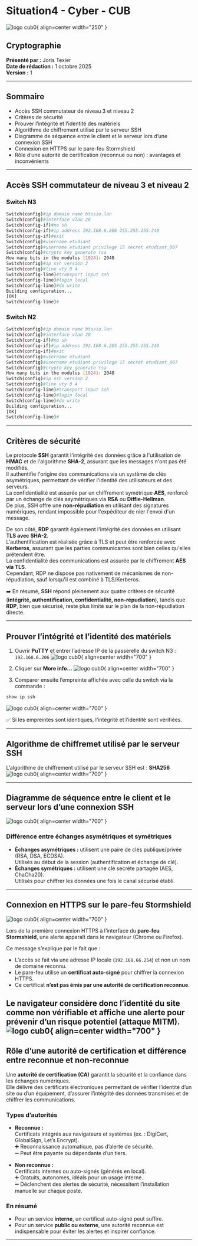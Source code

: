 # Situation4 - Cyber - CUB
![logo cub0](../../media/89.png){ align=center width="250" }
## Cryptographie  

**Présenté par :** Joris Texier  
**Date de rédaction :** 1 octobre 2025  
**Version :** 1  

---

## Sommaire

- Accès SSH commutateur de niveau 3 et niveau 2  
- Critères de sécurité  
- Prouver l’intégrité et l’identité des matériels  
- Algorithme de chiffrement utilisé par le serveur SSH  
- Diagramme de séquence entre le client et le serveur lors d’une connexion SSH  
- Connexion en HTTPS sur le pare-feu Stormshield  
- Rôle d’une autorité de certification (reconnue ou non) : avantages et inconvénients  

---

## Accès SSH commutateur de niveau 3 et niveau 2

### Switch N3

```bash
Switch(config)#ip domain name btssio.lan
Switch(config)#interface vlan 20
Switch(config-if)#no sh
Switch(config-if)#ip address 192.168.6.206 255.255.255.240
Switch(config-if)#exit
Switch(config)#username etudiant
Switch(config)#username etudiant privilege 15 secret etudiant_007
Switch(config)#crypto key generate rsa
How many bits in the modulus [1024]: 2048
Switch(config)#ip ssh version 2
Switch(config)#line vty 0 4
Switch(config-line)#transport input ssh
Switch(config-line)#login local
Switch(config-line)#do write
Building configuration...
[OK]
Switch(config-line)#
```

### Switch N2

```bash
Switch(config)#ip domain name btssio.lan
Switch(config)#interface vlan 20
Switch(config-if)#no sh
Switch(config-if)#ip address 192.168.6.205 255.255.255.240
Switch(config-if)#exit
Switch(config)#username etudiant
Switch(config)#username etudiant privilege 15 secret etudiant_007
Switch(config)#crypto key generate rsa
How many bits in the modulus [1024]: 2048
Switch(config)#ip ssh version 2
Switch(config)#line vty 0 4
Switch(config-line)#transport input ssh
Switch(config-line)#login local
Switch(config-line)#do write
Building configuration...
[OK]
Switch(config-line)#
```

---

## Critères de sécurité

Le protocole **SSH** garantit l'intégrité des données grâce à l'utilisation de **HMAC** et de l'algorithme **SHA-2**, assurant que les messages n'ont pas été modifiés.  
Il authentifie l'origine des communications via un système de clés asymétriques, permettant de vérifier l'identité des utilisateurs et des serveurs.  
La confidentialité est assurée par un chiffrement symétrique **AES**, renforcé par un échange de clés asymétriques via **RSA** ou **Diffie-Hellman**.  
De plus, SSH offre une **non-répudiation** en utilisant des signatures numériques, rendant impossible pour l'expéditeur de nier l'envoi d'un message.  

De son côté, **RDP** garantit également l'intégrité des données en utilisant **TLS avec SHA-2**.  
L'authentification est réalisée grâce à TLS et peut être renforcée avec **Kerberos**, assurant que les parties communicantes sont bien celles qu'elles prétendent être.  
La confidentialité des communications est assurée par le chiffrement **AES via TLS**.  
Cependant, RDP ne dispose pas nativement de mécanismes de non-répudiation, sauf lorsqu'il est combiné à TLS/Kerberos.

➡️ En résumé, **SSH** répond pleinement aux quatre critères de sécurité (**intégrité, authentification, confidentialité, non-répudiation**), tandis que **RDP**, bien que sécurisé, reste plus limité sur le plan de la non-répudiation directe.

---

## Prouver l’intégrité et l’identité des matériels

1. Ouvrir **PuTTY** et entrer l’adresse IP de la passerelle du switch N3 : `192.168.6.206`
![logo cub0](../../media/90.png){ align=center width="700" }

2. Cliquer sur **More info...**
![logo cub0](../../media/91.png){ align=center width="700" }

3. Comparer ensuite l’empreinte affichée avec celle du switch via la commande :
```bash
show ip ssh
```
![logo cub0](../../media/92.png){ align=center width="700" }

✅ Si les empreintes sont identiques, l’intégrité et l’identité sont vérifiées.

---

## Algorithme de chiffremet utilisé par le serveur SSH

L’algorithme de chiffrement utilisé par le serveur SSH est : **SHA256**
![logo cub0](../../media/93.png){ align=center width="700" }

---

## Diagramme de séquence entre le client et le serveur lors d’une connexion SSH
![logo cub0](../../media/94.png){ align=center width="700" }

### Différence entre échanges asymétriques et symétriques
- **Échanges asymétriques :** utilisent une paire de clés publique/privée (RSA, DSA, ECDSA).  
  Utilisés au début de la session (authentification et échange de clé).  
- **Échanges symétriques :** utilisent une clé secrète partagée (AES, ChaCha20).  
  Utilisés pour chiffrer les données une fois le canal sécurisé établi.  

---

## Connexion en HTTPS sur le pare-feu Stormshield
![logo cub0](../../media/95.png){ align=center width="700" }

Lors de la première connexion HTTPS à l’interface du **pare-feu Stormshield**, une alerte apparaît dans le navigateur (Chrome ou Firefox).

Ce message s’explique par le fait que :

- L’accès se fait via une adresse IP locale (`192.168.66.254`) et non un nom de domaine reconnu.  
- Le pare-feu utilise un **certificat auto-signé** pour chiffrer la connexion HTTPS.  
- Ce certificat **n’est pas émis par une autorité de certification reconnue**.  

Le navigateur considère donc l’identité du site comme non vérifiable et affiche une alerte pour prévenir d’un risque potentiel (attaque MITM).
![logo cub0](../../media/96.png){ align=center width="700" }
---

## Rôle d’une autorité de certification et différence entre reconnue et non-reconnue

Une **autorité de certification (CA)** garantit la sécurité et la confiance dans les échanges numériques.  
Elle délivre des certificats électroniques permettant de vérifier l’identité d’un site ou d’un équipement, d’assurer l’intégrité des données transmises et de chiffrer les communications.

### Types d’autorités

- **Reconnue :**  
  Certificats intégrés aux navigateurs et systèmes (ex. : DigiCert, GlobalSign, Let’s Encrypt).  
  ➕ Reconnaissance automatique, pas d’alerte de sécurité.  
  ➖ Peut être payante ou dépendante d’un tiers.

- **Non reconnue :**  
  Certificats internes ou auto-signés (générés en local).  
  ➕ Gratuits, autonomes, idéals pour un usage interne.  
  ➖ Déclenchent des alertes de sécurité, nécessitent l’installation manuelle sur chaque poste.

### En résumé

- Pour un service **interne**, un certificat auto-signé peut suffire.  
- Pour un service **public ou externe**, une autorité reconnue est indispensable pour éviter les alertes et inspirer confiance.

---

